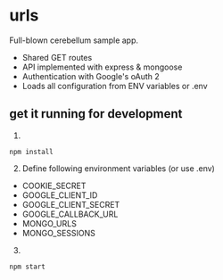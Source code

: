 # urls

Full-blown cerebellum sample app.

* Shared GET routes
* API implemented with express & mongoose
* Authentication with Google's oAuth 2
* Loads all configuration from ENV variables or .env

## get it running for development

1)

    npm install

2) Define following environment variables (or use .env)

- COOKIE_SECRET
- GOOGLE_CLIENT_ID
- GOOGLE_CLIENT_SECRET
- GOOGLE_CALLBACK_URL
- MONGO_URLS
- MONGO_SESSIONS

3)

    npm start